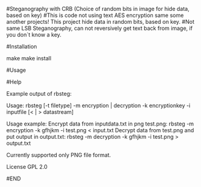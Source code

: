 #Steganography with CRB (Choice of random bits in image for hide data, based on key)
#This is code not using text AES encryption same some another projects! This project hide data in random bits, based on key.
#Not same LSB Steganography, can not reversively get text back from image, if you don`t know a key.

#Installation

make
make install

#Usage

#Help

Example output of rbsteg:

Usage: rbsteg [-t filetype] -m encryption | decryption -k encryptionkey -i inputfile [< | > datastream]

Usage example:
	Encrypt data from inputdata.txt in png test.png: rbsteg -m encryption -k gfhjkm -i test.png < input.txt
	Decrypt data from test.png and put output in output.txt: rbsteg -m decryption -k gfhjkm -i test.png > output.txt

Currently supported only PNG file format.

License GPL 2.0

#END